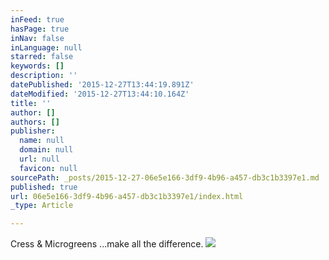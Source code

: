 ```yaml
---
inFeed: true
hasPage: true
inNav: false
inLanguage: null
starred: false
keywords: []
description: ''
datePublished: '2015-12-27T13:44:19.891Z'
dateModified: '2015-12-27T13:44:10.164Z'
title: ''
author: []
authors: []
publisher:
  name: null
  domain: null
  url: null
  favicon: null
sourcePath: _posts/2015-12-27-06e5e166-3df9-4b96-a457-db3c1b3397e1.md
published: true
url: 06e5e166-3df9-4b96-a457-db3c1b3397e1/index.html
_type: Article

---
```

Cress & Microgreens ...make all the difference.
![](https://the-grid-user-content.s3-us-west-2.amazonaws.com/413addec-41eb-4120-b4ac-1424880cbdf0.jpg)